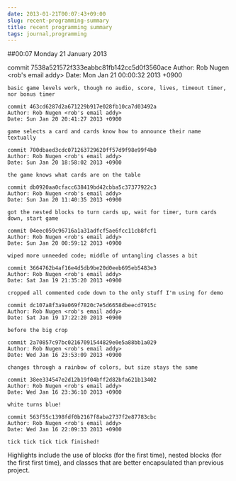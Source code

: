 ```yaml
---
date: 2013-01-21T00:07:43+09:00
slug: recent-programming-summary
title: recent programming summary
tags: journal,programming
---
```


##00:07 Monday 21 January 2013

commit 7538a521572f333eabbc81fb142cc5d0f3560ace
    Author: Rob Nugen <rob's email addy>
    Date: Mon Jan 21 00:00:32 2013 +0900
    
    basic game levels work, though no audio, score, lives, timeout timer, nor bonus timer
    
    commit 463cd6287d2a671229b917e028fb10ca7d03492a
    Author: Rob Nugen <rob's email addy>
    Date: Sun Jan 20 20:41:27 2013 +0900
    
    game selects a card and cards know how to announce their name textually
    
    commit 700dbaed3cdc071263729620ff57d9f98e99f4b0
    Author: Rob Nugen <rob's email addy>
    Date: Sun Jan 20 18:58:02 2013 +0900
    
    the game knows what cards are on the table
    
    commit db0920aa0cfacc638419bd42cbba5c37377922c3
    Author: Rob Nugen <rob's email addy>
    Date: Sun Jan 20 11:40:35 2013 +0900
    
    got the nested blocks to turn cards up, wait for timer, turn cards down, start game
    
    commit 04eec059c96716a1a31adfcf5ae6fcc11cb8fcf1
    Author: Rob Nugen <rob's email addy>
    Date: Sun Jan 20 00:59:12 2013 +0900
    
    wiped more unneeded code; middle of untangling classes a bit
    
    commit 3664762b4af16e4d5db9be20d0eeb695eb5483e3
    Author: Rob Nugen <rob's email addy>
    Date: Sat Jan 19 21:35:20 2013 +0900
    
    cropped all commented code down to the only stuff I'm using for demo
    
    commit dc107a8f3a9a069f7820c7e5d6658dbeecd7915c
    Author: Rob Nugen <rob's email addy>
    Date: Sat Jan 19 17:22:20 2013 +0900
    
    before the big crop
    
    commit 2a70857c97bc02167091544829e0e5a88bb1a029
    Author: Rob Nugen <rob's email addy>
    Date: Wed Jan 16 23:53:09 2013 +0900
    
    changes through a rainbow of colors, but size stays the same
    
    commit 38ee334547e2d12b19f04bff2d82bfa621b13402
    Author: Rob Nugen <rob's email addy>
    Date: Wed Jan 16 23:36:10 2013 +0900
    
    white turns blue!
    
    commit 563f55c1398fdf0b2167f8aba2737f2e87783cbc
    Author: Rob Nugen <rob's email addy>
    Date: Wed Jan 16 22:09:33 2013 +0900
    
    tick tick tick tick finished!



Highlights include the use of blocks (for the first time), nested blocks (for the first first time), and classes that are better encapsulated than previous project.

